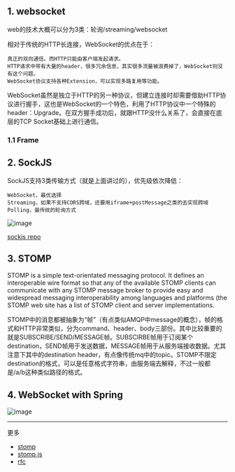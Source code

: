 ## 1. websocket
web的技术大概可以分为3类：轮询/streaming/websocket

相对于传统的HTTP长连接，WebSocket的优点在于：

```
真正的双向通信。而HTTP只能由客户端发起请求。
HTTP请求中带有大量的header，很多冗余信息，其实很多流量被浪费掉了，WebSocket则没有这个问题。
WebSocket协议支持各种Extension，可以实现多路复用等功能。
```
WebSocket虽然是独立于HTTP的另一种协议，但建立连接时却需要借助HTTP协议进行握手，这也是WebSocket的一个特色，利用了HTTP协议中一个特殊的header：Upgrade。在双方握手成功后，就跟HTTP没什么关系了，会直接在底层的TCP Socket基础上进行通信。


### 1.1 Frame


## 2. SockJS
SockJS支持3类传输方式（就是上面讲过的），优先级依次降低：

```
WebSocket，最优选择
Streaming，如果不支持CORS跨域，还要用iframe+postMessage之类的去实现跨域
Polling，最传统的轮询方式
```
![image](http://jxy.me/2017/05/10/realtime-web/websocket-3.png)

[sockjs repo](https://github.com/cristicmf/sockjs-node)

## 3. STOMP


STOMP is a simple text-orientated messaging protocol. 
It defines an interoperable wire format so that any of the available STOMP clients can communicate with 
any STOMP message broker to provide easy and widespread messaging interoperability among languages and 
platforms (the STOMP web site has a list of STOMP client and server implementations.

STOMP中的消息都被抽象为“帧”（有点类似AMQP中message的概念），帧的格式和HTTP非常类似，分为command、header、body三部份。其中比较重要的就是SUBSCRIBE/SEND/MESSAGE帧。SUBSCIRBE帧用于订阅某个destination，SEND帧用于发送数据，MESSAGE帧用于从服务端接收数据。尤其注意下其中的destination header，有点像传统mq中的topic。STOMP不限定destination的格式，可以是任意格式字符串，由服务端去解释，不过一般都是/a/b这种类似路径的格式。


## 4. WebSocket with Spring

![image](http://jxy.me/2017/05/10/realtime-web/websocket-4.png)

---
更多

- [stomp](https://stomp.github.io/)
- [stomp.js](https://github.com/jmesnil/stomp-websocket)
- [rfc](https://tools.ietf.org/html/rfc6455)

